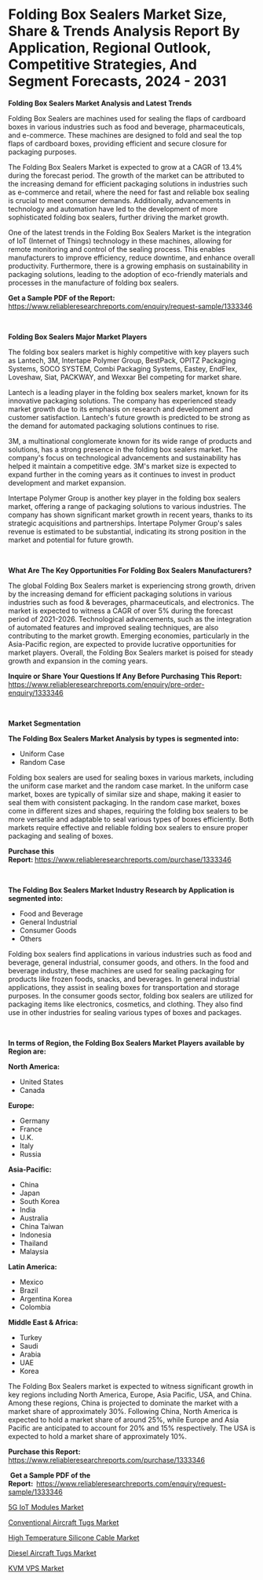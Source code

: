 <p><h1>Folding Box Sealers Market Size, Share & Trends Analysis Report By Application, Regional Outlook, Competitive Strategies, And Segment Forecasts, 2024 - 2031</h1></p><p><strong>Folding Box Sealers Market Analysis and Latest Trends</strong></p>
<p><p>Folding Box Sealers are machines used for sealing the flaps of cardboard boxes in various industries such as food and beverage, pharmaceuticals, and e-commerce. These machines are designed to fold and seal the top flaps of cardboard boxes, providing efficient and secure closure for packaging purposes.</p><p>The Folding Box Sealers Market is expected to grow at a CAGR of 13.4% during the forecast period. The growth of the market can be attributed to the increasing demand for efficient packaging solutions in industries such as e-commerce and retail, where the need for fast and reliable box sealing is crucial to meet consumer demands. Additionally, advancements in technology and automation have led to the development of more sophisticated folding box sealers, further driving the market growth.</p><p>One of the latest trends in the Folding Box Sealers Market is the integration of IoT (Internet of Things) technology in these machines, allowing for remote monitoring and control of the sealing process. This enables manufacturers to improve efficiency, reduce downtime, and enhance overall productivity. Furthermore, there is a growing emphasis on sustainability in packaging solutions, leading to the adoption of eco-friendly materials and processes in the manufacture of folding box sealers.</p></p>
<p><strong>Get a Sample PDF of the Report:&nbsp;</strong> <a href="https://www.reliableresearchreports.com/enquiry/request-sample/1333346">https://www.reliableresearchreports.com/enquiry/request-sample/1333346</a></p>
<p>&nbsp;</p>
<p><strong>Folding Box Sealers Major Market Players</strong></p>
<p><p>The folding box sealers market is highly competitive with key players such as Lantech, 3M, Intertape Polymer Group, BestPack, OPITZ Packaging Systems, SOCO SYSTEM, Combi Packaging Systems, Eastey, EndFlex, Loveshaw, Siat, PACKWAY, and Wexxar Bel competing for market share.</p><p>Lantech is a leading player in the folding box sealers market, known for its innovative packaging solutions. The company has experienced steady market growth due to its emphasis on research and development and customer satisfaction. Lantech's future growth is predicted to be strong as the demand for automated packaging solutions continues to rise.</p><p>3M, a multinational conglomerate known for its wide range of products and solutions, has a strong presence in the folding box sealers market. The company's focus on technological advancements and sustainability has helped it maintain a competitive edge. 3M's market size is expected to expand further in the coming years as it continues to invest in product development and market expansion.</p><p>Intertape Polymer Group is another key player in the folding box sealers market, offering a range of packaging solutions to various industries. The company has shown significant market growth in recent years, thanks to its strategic acquisitions and partnerships. Intertape Polymer Group's sales revenue is estimated to be substantial, indicating its strong position in the market and potential for future growth.</p></p>
<p>&nbsp;</p>
<p><strong>What Are The Key Opportunities For Folding Box Sealers Manufacturers?</strong></p>
<p><p>The global Folding Box Sealers market is experiencing strong growth, driven by the increasing demand for efficient packaging solutions in various industries such as food & beverages, pharmaceuticals, and electronics. The market is expected to witness a CAGR of over 5% during the forecast period of 2021-2026. Technological advancements, such as the integration of automated features and improved sealing techniques, are also contributing to the market growth. Emerging economies, particularly in the Asia-Pacific region, are expected to provide lucrative opportunities for market players. Overall, the Folding Box Sealers market is poised for steady growth and expansion in the coming years.</p></p>
<p><strong>Inquire or Share Your Questions If Any Before Purchasing This Report:</strong> <a href="https://www.reliableresearchreports.com/enquiry/pre-order-enquiry/1333346">https://www.reliableresearchreports.com/enquiry/pre-order-enquiry/1333346</a></p>
<p>&nbsp;</p>
<p><strong>Market Segmentation</strong></p>
<p><strong>The Folding Box Sealers Market Analysis by types is segmented into:</strong></p>
<p><ul><li>Uniform Case</li><li>Random Case</li></ul></p>
<p><p>Folding box sealers are used for sealing boxes in various markets, including the uniform case market and the random case market. In the uniform case market, boxes are typically of similar size and shape, making it easier to seal them with consistent packaging. In the random case market, boxes come in different sizes and shapes, requiring the folding box sealers to be more versatile and adaptable to seal various types of boxes efficiently. Both markets require effective and reliable folding box sealers to ensure proper packaging and sealing of boxes.</p></p>
<p><strong>Purchase this Report:&nbsp;</strong><a href="https://www.reliableresearchreports.com/purchase/1333346">https://www.reliableresearchreports.com/purchase/1333346</a></p>
<p>&nbsp;</p>
<p><strong>The Folding Box Sealers Market Industry Research by Application is segmented into:</strong></p>
<p><ul><li>Food and Beverage</li><li>General Industrial</li><li>Consumer Goods</li><li>Others</li></ul></p>
<p><p>Folding box sealers find applications in various industries such as food and beverage, general industrial, consumer goods, and others. In the food and beverage industry, these machines are used for sealing packaging for products like frozen foods, snacks, and beverages. In general industrial applications, they assist in sealing boxes for transportation and storage purposes. In the consumer goods sector, folding box sealers are utilized for packaging items like electronics, cosmetics, and clothing. They also find use in other industries for sealing various types of boxes and packages.</p></p>
<p>&nbsp;</p>
<p><strong>In terms of Region, the Folding Box Sealers Market Players available by Region are:</strong></p>
<p>
    <p> <strong> North America: </strong>
        <ul>
            <li>United States</li>
            <li>Canada</li>
        </ul>
        </p> 
    <p> <strong> Europe: </strong>
        <ul>
            <li>Germany</li>
            <li>France</li>
            <li>U.K.</li>
            <li>Italy</li>
            <li>Russia</li>
        </ul>
        </p> 
    <p> <strong> Asia-Pacific: </strong>
        <ul>
            <li>China</li>
            <li>Japan</li>
            <li>South Korea</li>
            <li>India</li>
            <li>Australia</li>
            <li>China Taiwan</li>
            <li>Indonesia</li>
            <li>Thailand</li>
            <li>Malaysia</li>
        </ul>
        </p> 
    <p> <strong> Latin America: </strong>
        <ul>
            <li>Mexico</li>
            <li>Brazil</li>
            <li>Argentina Korea</li>
            <li>Colombia</li>
        </ul>
        </p> 
    <p> <strong> Middle East & Africa: </strong>
        <ul>
            <li>Turkey</li>
            <li>Saudi</li>
            <li>Arabia</li>
            <li>UAE</li>
            <li>Korea</li>
        </ul>
    </p>
    </p>
<p><p>The Folding Box Sealers market is expected to witness significant growth in key regions including North America, Europe, Asia Pacific, USA, and China. Among these regions, China is projected to dominate the market with a market share of approximately 30%. Following China, North America is expected to hold a market share of around 25%, while Europe and Asia Pacific are anticipated to account for 20% and 15% respectively. The USA is expected to hold a market share of approximately 10%.</p></p>
<p><strong>Purchase this Report: </strong><a href="https://www.reliableresearchreports.com/purchase/1333346">https://www.reliableresearchreports.com/purchase/1333346</a></p>
<p>&nbsp;<strong>Get a Sample PDF of the Report:&nbsp;&nbsp;</strong><a href="https://www.reliableresearchreports.com/enquiry/request-sample/1333346">https://www.reliableresearchreports.com/enquiry/request-sample/1333346</a></p>
<p><strong></strong></p>
<p><p><a href="https://medium.com/@aliabrakus/decoding-5g-iot-modules-market-metrics-market-share-trends-and-growth-patterns-76a0e6db78d0">5G IoT Modules Market</a></p><p><a href="https://github.com/Whitneyboyettebo9kiw7yr13/Market-Research-Report-List-1/blob/main/conventional-aircraft-tugs-market.md">Conventional Aircraft Tugs Market</a></p><p><a href="https://medium.com/@aliabrakus/high-temperature-silicone-cable-market-outlook-industry-overview-and-forecast-2024-to-2031-4fbaded0ba9f">High Temperature Silicone Cable Market</a></p><p><a href="https://github.com/PeterParrish5/Market-Research-Report-List-3/blob/main/diesel-aircraft-tugs-market.md">Diesel Aircraft Tugs Market</a></p><p><a href="https://medium.com/@aliabrakus/kvm-vps-market-exploring-market-share-market-trends-and-future-growth-27cb9c007b6d">KVM VPS Market</a></p></p>